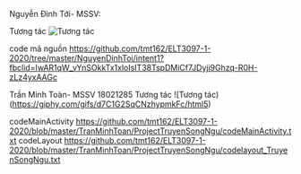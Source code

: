 Nguyễn Đình Tới- MSSV:

Tương tác
![Tương tác](https://imgur.com/uTGMWYI)

code mã nguồn
https://github.com/tmt162/ELT3097-1-2020/tree/master/NguyenDinhToi/intent1?fbclid=IwAR1qW_vYnSOkkTx1xloIsIT38TspDMiCf7JDyji9Ghzq-R0H-zLz4yxAAGc


Trần Minh Toàn- MSSV 18021285
Tương tác
![Tương tác)(https://giphy.com/gifs/d7C1G2SqCNzhypmkFc/html5)

codeMainActivity
https://github.com/tmt162/ELT3097-1-2020/blob/master/TranMinhToan/ProjectTruyenSongNgu/codeMainActivity.txt
codeLayout 
https://github.com/tmt162/ELT3097-1-2020/blob/master/TranMinhToan/ProjectTruyenSongNgu/codelayout_TruyenSongNgu.txt
